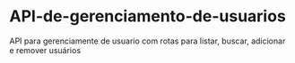 # API-de-gerenciamento-de-usuarios

API para gerenciamente de usuario com rotas para listar, buscar, adicionar e remover usuários
